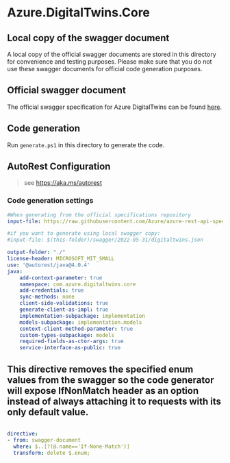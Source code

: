 # Azure.DigitalTwins.Core

## Local copy of the swagger document

A local copy of the official swagger documents are stored in this directory for convenience and testing purposes. Please make sure that you do not use these swagger documents for official code generation purposes.

## Official swagger document

The official swagger specification for Azure DigitalTwins can be found [here](https://github.com/Azure/azure-rest-api-specs/tree/master/specification/digitaltwins/data-plane/Microsoft.DigitalTwins).

## Code generation

Run `generate.ps1` in this directory to generate the code.

## AutoRest Configuration

> see <https://aka.ms/autorest>

### Code generation settings

``` yaml
#When generating from the official specifications repository
input-file: https://raw.githubusercontent.com/Azure/azure-rest-api-specs/0bd0dcf8e3a9c71f418f660359907c1b7a9781ab/specification/digitaltwins/data-plane/Microsoft.DigitalTwins/preview/2023-02-27-preview/digitaltwins.json

#if you want to generate using local swagger copy:
#input-file: $(this-folder)/swagger/2022-05-31/digitaltwins.json

output-folder: "./"
license-header: MICROSOFT_MIT_SMALL
use: '@autorest/java@4.0.4'
java:
    add-context-parameter: true
    namespace: com.azure.digitaltwins.core
    add-credentials: true
    sync-methods: none
    client-side-validations: true
    generate-client-as-impl: true
    implementation-subpackage: implementation
    models-subpackage: implementation.models
    context-client-method-parameter: true
    custom-types-subpackage: models
    required-fields-as-ctor-args: true
    service-interface-as-public: true
```

## This directive removes the specified enum values from the swagger so the code generator will expose IfNonMatch header as an option instead of always attaching it to requests with its only default value.
``` yaml

directive:
- from: swagger-document
  where: $..[?(@.name=='If-None-Match')]
  transform: delete $.enum;

```
